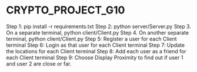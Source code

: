 # CRYPTO_PROJECT_G10

Step 1: pip install -r requirements.txt
Step 2: python server/Server.py
Step 3. On a separate terminal, python client/Client.py
Step 4. On another separate terminal, python client/Client.py
Step 5: Register a user for each Client terminal
Step 6: Login as that user for each Client terminal
Step 7: Update the locations for each Client terminal
Step 8: Add each user as a friend for each Client terminal
Step 9: Choose Display Proximity to find out if user 1 and user 2 are close or far.